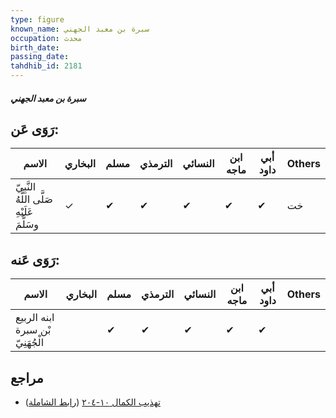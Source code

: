 ```yaml
---
type: figure
known_name: سبرة بن معبد الجهني
occupation: محدث
birth_date:
passing_date:
tahdhib_id: 2181
---
```

##### سبرة بن معبد الجهني

## رَوَى عَن:
| الاسم                                      | البخاري | مسلم | الترمذي | النسائي | ابن ماجه | أبي داود | Others |
| ------------------------------------------ | ------- | ---- | ------- | ------- | -------- | -------- | ------ |
| النَّبِيّ صَلَّى اللَّهُ عَلَيْهِ وسَلَّمَ | ✓       | ✔    | ✔       | ✔       | ✔        | ✔        | خت     |
## رَوَى عَنه:
| الاسم                            | البخاري | مسلم | الترمذي | النسائي | ابن ماجه | أبي داود | Others |
| -------------------------------- | ------- | ---- | ------- | ------- | -------- | -------- | ------ |
| ابنه الربيع بْن سبرة الْجُهَنِيّ |         | ✔    | ✔       | ✔       | ✔        | ✔        |        |
## مراجع
- [تهذيب الكمال ١٠-٢٠٤](obsidian://open?vault=Tahdhib-al-Kamal&file=Figures/٢١٨١-سبرة%20بن%20معبد%20الجهني) ([رابط الشاملة](https://shamela.ws/book/3722/4976))